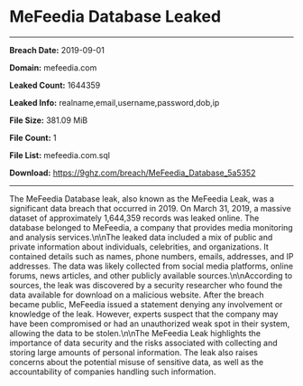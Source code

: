 # MeFeedia Database Leaked

------------
**Breach Date:** 2019-09-01

**Domain:** mefeedia.com

**Leaked Count:** 1644359

**Leaked Info:** realname,email,username,password,dob,ip

**File Size:** 381.09 MiB

**File Count:** 1

**File List:** mefeedia.com.sql

**Download:** https://9ghz.com/breach/MeFeedia_Database_5a5352

------------
The MeFeedia Database leak, also known as the MeFeedia Leak, was a significant data breach that occurred in 2019. On March 31, 2019, a massive dataset of approximately 1,644,359 records was leaked online. The database belonged to MeFeedia, a company that provides media monitoring and analysis services.\n\nThe leaked data included a mix of public and private information about individuals, celebrities, and organizations. It contained details such as names, phone numbers, emails, addresses, and IP addresses. The data was likely collected from social media platforms, online forums, news articles, and other publicly available sources.\n\nAccording to sources, the leak was discovered by a security researcher who found the data available for download on a malicious website. After the breach became public, MeFeedia issued a statement denying any involvement or knowledge of the leak. However, experts suspect that the company may have been compromised or had an unauthorized weak spot in their system, allowing the data to be stolen.\n\nThe MeFeedia Leak highlights the importance of data security and the risks associated with collecting and storing large amounts of personal information. The leak also raises concerns about the potential misuse of sensitive data, as well as the accountability of companies handling such information.
